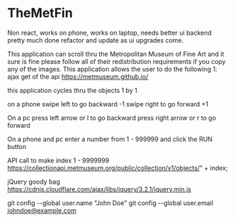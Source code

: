 # TheMetFin
Non react, works on phone, works on laptop, needs better ui backend pretty much done refactor and update as ui upgrades come.

This application can scroll thru the Metropolitan Museum of Fine Art and it sure is fine please follow all of their redistribution requirements if you copy any of the images. This application allows the user to do the following
1: ajax get of the api 
https://metmuseum.github.io/

this application cycles thru the objects 1 by 1

on a phone 
swipe left to go backward -1 swipe right to go forward +1

On a pc
press left arrow or l to go backward 
press right arrow or r to go forward

On a phone and pc
enter a number from 1 - 999999 and click the RUN button 

API call to make index 1 - 9999999
https://collectionapi.metmuseum.org/public/collection/v1/objects/" + index;

jQuery goody bag
https://cdnjs.cloudflare.com/ajax/libs/jquery/3.2.1/jquery.min.js

git config --global user.name "John Doe"
git config --global user.email johndoe@example.com